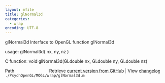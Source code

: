 ```yaml
---
layout: mfile
title: glNormal3d
categories:
  - wrap
encoding: UTF-8
---
```


glNormal3d  Interface to OpenGL function glNormal3d  

usage:  glNormal3d( nx, ny, nz )  

C function:  void glNormal3d(GLdouble nx, GLdouble ny, GLdouble nz)  


<div class="code_header" style="text-align:right;">
  <span style="float:left;">Path&nbsp;&nbsp;</span> <span class="counter">Retrieve <a href=
  "https://raw.github.com/Psychtoolbox-3/Psychtoolbox-3/beta/./PsychOpenGL/MOGL/wrap/glNormal3d.m">current version from GitHub</a> | View <a href=
  "https://github.com/Psychtoolbox-3/Psychtoolbox-3/commits/beta/./PsychOpenGL/MOGL/wrap/glNormal3d.m">changelog</a></span>
</div>
<div class="code">
  <code>./PsychOpenGL/MOGL/wrap/glNormal3d.m</code>
</div>
